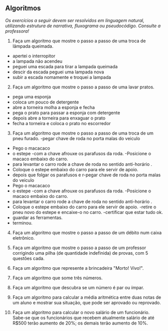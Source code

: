 ## Algoritmos

_Os exercícios a seguir devem ser resolvidos em linguagem natural, utilizando estrutura de narrativa, fluxograma ou pseudocódigo. Consulte a professora!_

1. Faça um algoritmo que mostre o passo a passo de uma troca de lâmpada queimada.

- apertei o interropitor
- a lampada não acendeu
- peguei uma escada para tirar a lampada queimada
- descir da escada peguei uma lampada nova 
- subir  a escada nomamente e troquei a lampada


2. Faça um algoritmo que mostre o passo a passo de uma lavar pratos.
- pega uma esponja
- coloca um pouco de detergente
- abre a torneira molha a esponja e fecha 
- pega o prato para passar a esponja com detergente
- depois abre a torneira para enxaguar o prato 
- fecha a torneira  e coloca o prato no escorredor

3. Faça um algoritmo que mostre o passo a passo de uma troca de um pneu furado.
-pegar chave de roda no porta malas do veiculo
- Pego o macacaco 
-  o estepe
-com a chave afrouxe os parafusos da roda.
-Posicione o macaco embaixo do carro. 
- para levantar o carro rode a chave de roda no sentido anti-horário  . 
- Coloque o estepe embaixo do carro para ele servir de apoio.
- depois que folgar  os parafusos e r-pegar chave de roda no porta malas do veiculo
- Pego o macacaco 
-  o estepe
-com a chave afrouxe os parafusos da roda.
-Posicione o macaco embaixo do carro. 
- para levantar o carro rode a chave de roda no sentido anti-horário  . 
- Coloque o estepe embaixo do carro para ele servir de apoio.
-retire o pneu novo do estepe e encaixe-o no carro. 
-certificar que estar tudo ok.
- guardar as ferramentas.
- terminou.



4. Faça um algoritmo que mostre o passo a passo de um débito num caixa eletrônico.

5. Faça um algoritmo que mostre o passo a passo de um professor corrigindo uma pilha (de quantidade indefinida) de provas, com 5 questões cada.

6. Faça um algoritmo que represente a brincadeira "Morto! Vivo!".

7. Faça um algoritmo que some três números.

8. Faça um algoritmo que descubra se um número é par ou ímpar.

9. Faça um algoritmo para calcular a média aritmética entre duas notas de um aluno e mostrar sua situação, que pode ser aprovado ou reprovado.

10. Faça um algoritmo para calcular o novo salário de um funcionário. Sabe-se que os funcionários que recebem atualmente salário de até R$500 terão aumento de 20%; os demais terão aumento de 10%.
